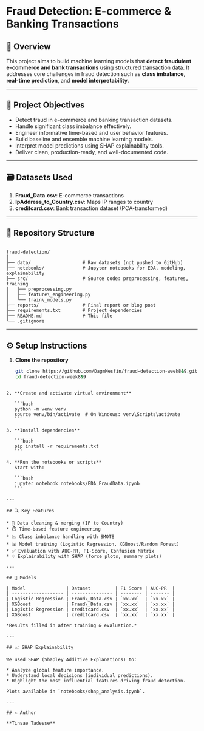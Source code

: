 # Fraud Detection: E-commerce & Banking Transactions  

## 📌 Overview

This project aims to build machine learning models that **detect fraudulent e-commerce and bank transactions** using structured transaction data. It addresses core challenges in fraud detection such as **class imbalance**, **real-time prediction**, and **model interpretability**.

---

## 🚀 Project Objectives

- Detect fraud in e-commerce and banking transaction datasets.
- Handle significant class imbalance effectively.
- Engineer informative time-based and user behavior features.
- Build baseline and ensemble machine learning models.
- Interpret model predictions using SHAP explainability tools.
- Deliver clean, production-ready, and well-documented code.

---

## 🗃️ Datasets Used

1. **Fraud_Data.csv**: E-commerce transactions  
2. **IpAddress_to_Country.csv**: Maps IP ranges to country  
3. **creditcard.csv**: Bank transaction dataset (PCA-transformed)

---

## 📁 Repository Structure

```

fraud-detection/
│
├── data/                   # Raw datasets (not pushed to GitHub)
├── notebooks/              # Jupyter notebooks for EDA, modeling, explainability
├── src/                    # Source code: preprocessing, features, training
│   ├── preprocessing.py
│   ├── feature\_engineering.py
│   └── train\_models.py
├── reports/                # Final report or blog post
├── requirements.txt        # Project dependencies
├── README.md               # This file
└── .gitignore

````

---

## ⚙️ Setup Instructions

1. **Clone the repository**
   ```bash
   git clone https://github.com/DagmMesfin/fraud-detection-week8&9.git
   cd fraud-detection-week8&9
````

2. **Create and activate virtual environment**

   ```bash
   python -m venv venv
   source venv/bin/activate  # On Windows: venv\Scripts\activate
   ```

3. **Install dependencies**

   ```bash
   pip install -r requirements.txt
   ```

4. **Run the notebooks or scripts**
   Start with:

   ```bash
   jupyter notebook notebooks/EDA_FraudData.ipynb
   ```

---

## 🔍 Key Features

* 🧹 Data cleaning & merging (IP to Country)
* ⏱️ Time-based feature engineering
* 📉 Class imbalance handling with SMOTE
* 📊 Model training (Logistic Regression, XGBoost/Random Forest)
* ✅ Evaluation with AUC-PR, F1-Score, Confusion Matrix
* 💡 Explainability with SHAP (force plots, summary plots)

---

## 🧪 Models

| Model               | Dataset         | F1 Score | AUC-PR  |
| ------------------- | --------------- | -------- | ------- |
| Logistic Regression | Fraud\_Data.csv | `xx.xx`  | `xx.xx` |
| XGBoost             | Fraud\_Data.csv | `xx.xx`  | `xx.xx` |
| Logistic Regression | creditcard.csv  | `xx.xx`  | `xx.xx` |
| XGBoost             | creditcard.csv  | `xx.xx`  | `xx.xx` |

*Results filled in after training & evaluation.*

---

## 📈 SHAP Explainability

We used SHAP (Shapley Additive Explanations) to:

* Analyze global feature importance.
* Understand local decisions (individual predictions).
* Highlight the most influential features driving fraud detection.

Plots available in `notebooks/shap_analysis.ipynb`.

---

## ✍️ Author

**Tinsae Tadesse**
